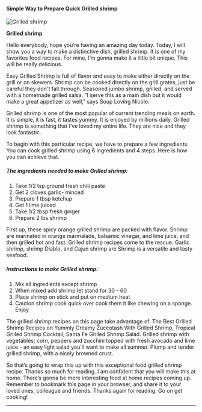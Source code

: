             

#### Simple Way to Prepare Quick Grilled shrimp

![Grilled shrimp](https://img-global.cpcdn.com/recipes/fbe4dc02b7f2d8c1/751x532cq70/grilled-shrimp-recipe-main-photo.jpg)

**Grilled shrimp**

Hello everybody, hope you’re having an amazing day today. Today, I will show you a way to make a distinctive dish, grilled shrimp. It is one of my favorites food recipes. For mine, I’m gonna make it a little bit unique. This will be really delicious.

Easy Grilled Shrimp is full of flavor and easy to make either directly on the grill or on skewers. Shrimp can be cooked directly on the grill grates, just be careful they don't fall through. Seasoned jumbo shrimp, grilled, and served with a homemade grilled salsa. "I serve this as a main dish but it would make a great appetizer as well," says Soup Loving Nicole.

Grilled shrimp is one of the most popular of current trending meals on earth. It is simple, it is fast, it tastes yummy. It is enjoyed by millions daily. Grilled shrimp is something that I’ve loved my entire life. They are nice and they look fantastic.

To begin with this particular recipe, we have to prepare a few ingredients. You can cook grilled shrimp using 6 ingredients and 4 steps. Here is how you can achieve that.

##### The ingredients needed to make Grilled shrimp:

1.  Take 1/2 tsp ground fresh chili paste
2.  Get 2 cloves garlic- minced
3.  Prepare 1 tbsp ketchup
4.  Get 1 lime juiced
5.  Take 1/2 tbsp fresh ginger
6.  Prepare 2 lbs shrimp

First up, these spicy orange grilled shrimp are packed with flavor. Shrimp are marinated in orange marmalade, balsamic vinegar, and lime juice, and then grilled hot and fast. Grilled shrimp recipes come to the rescue. Garlic shrimp, shrimp Diablo, and Cajun shrimp are Shrimp is a versatile and tasty seafood.

##### Instructions to make Grilled shrimp:

1.  Mix all ingredients except shrimp
2.  When mixed add shrimp let stand for 30 - 60
3.  Place shrimp on stick and put on medium heat
4.  Caution shrimp cook quick over cook them it like chewing on a sponge. Enjoy

The grilled shrimp recipes on this page take advantage of. The Best Grilled Shrimp Recipes on Yummly Creamy Zuccotash With Grilled Shrimp, Tropical Grilled Shrimp Cocktail, Santa Fe Grilled Shrimp Salad. Grilled shrimp with vegetables; corn, peppers and zucchini topped with fresh avocado and lime juice - an easy light salad you'll want to make all summer. Plump and tender grilled shrimp, with a nicely browned crust.

So that’s going to wrap this up with this exceptional food grilled shrimp recipe. Thanks so much for reading. I am confident that you will make this at home. There’s gonna be more interesting food at home recipes coming up. Remember to bookmark this page in your browser, and share it to your loved ones, colleague and friends. Thanks again for reading. Go on get cooking!

* * *